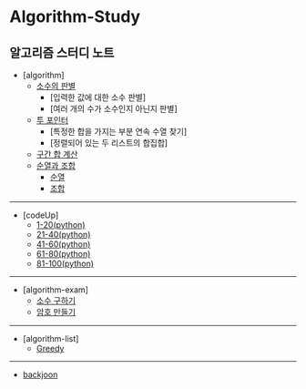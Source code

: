 # Algorithm-Study
알고리즘 스터디 노트
---
* [algorithm]
  * [소수의 판별](https://github.com/thkim0118/Algorithm-Study/blob/main/algorithm/primeNumber.md)
    * [입력한 값에 대한 소수 판별]
    * [여러 개의 수가 소수인지 아닌지 판별]
  * [투 포인터](https://github.com/thkim0118/Algorithm-Study/blob/main/algorithm/primeNumber.md#투-포인터)
    * [특정한 합을 가지는 부분 연속 수열 찾기]
    * [정렬되어 있는 두 리스트의 합집합]
  * [구간 합 계산](https://github.com/thkim0118/Algorithm-Study/blob/main/algorithm/arraySum.md)
  * [순열과 조합](https://github.com/thkim0118/Algorithm-Study/blob/main/algorithm/permutation_combination.md)
    * [순열](https://github.com/thkim0118/Algorithm-Study/blob/main/algorithm/permutation_combination.md#순열)
    * [조합](https://github.com/thkim0118/Algorithm-Study/blob/main/algorithm/permutation_combination.md#조합)
---
* [codeUp]
  * [1-20(python)](https://github.com/thkim0118/Algorithm-Study/blob/main/codeUp/1-20(python).md)
  * [21-40(python)](https://github.com/thkim0118/Algorithm-Study/blob/main/codeUp/21-40(python).md)
  * [41-60(python)](https://github.com/thkim0118/Algorithm-Study/blob/main/codeUp/41-60(python).md)
  * [61-80(python)](https://github.com/thkim0118/Algorithm-Study/blob/main/codeUp/61-80(python).md)
  * [81-100(python)](https://github.com/thkim0118/Algorithm-Study/blob/main/codeUp/81-100(python).md)
---
* [algorithm-exam]
  * [소수 구하기](https://github.com/thkim0118/Algorithm-Study/blob/main/algorithm-exam/getPrimeNumber.md)
  * [암호 만들기](https://github.com/thkim0118/Algorithm-Study/blob/main/algorithm-exam/makePassword.md)
---
* [algorithm-list]
  * [Greedy](https://github.com/thkim0118/Algorithm-Study/blob/main/algorithm-list/Greedy.md)
---
* [backjoon](https://github.com/thkim0118/Algorithm-Study/tree/main/backjoon)
